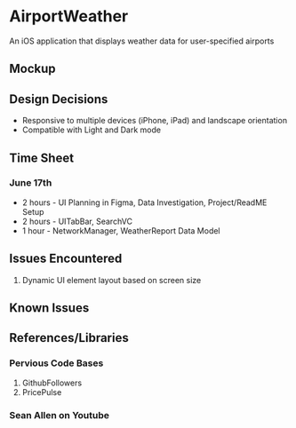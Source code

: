 # AirportWeather
An iOS application that displays weather data for user-specified airports

## Mockup

## Design Decisions
- Responsive to multiple devices (iPhone, iPad) and landscape orientation
- Compatible with Light and Dark mode

## Time Sheet
### June 17th 
  - 2 hours - UI Planning in Figma, Data Investigation, Project/ReadME Setup
  - 2 hours - UITabBar, SearchVC
  - 1 hour - NetworkManager, WeatherReport Data Model

## Issues Encountered
1. Dynamic UI element layout based on screen size
    
## Known Issues

## References/Libraries
### Pervious Code Bases
1. GithubFollowers
2. PricePulse

### Sean Allen on Youtube
